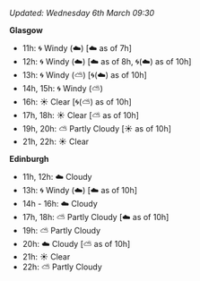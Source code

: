 *Updated: Wednesday 6th March 09:30*

**Glasgow**

* 11h: :cyclone: Windy (:cloud:) [:cloud: as of 7h]
* 12h: :cyclone: Windy (:cloud:) [:cloud: as of 8h, :cyclone:(:cloud:) as of 10h]
* 13h: :cyclone: Windy (:partly_sunny:) [:cyclone:(:cloud:) as of 10h]
* 14h, 15h: :cyclone: Windy (:partly_sunny:)
* 16h: :sunny: Clear [:cyclone:(:partly_sunny:) as of 10h]
* 17h, 18h: :sunny: Clear [:partly_sunny: as of 10h]
* 19h, 20h: :partly_sunny: Partly Cloudy [:sunny: as of 10h]
* 21h, 22h: :sunny: Clear

**Edinburgh**

* 11h, 12h: :cloud: Cloudy
* 13h: :cyclone: Windy (:cloud:) [:cloud: as of 10h]
* 14h - 16h: :cloud: Cloudy
* 17h, 18h: :partly_sunny: Partly Cloudy [:cloud: as of 10h]
* 19h: :partly_sunny: Partly Cloudy
* 20h: :cloud: Cloudy [:partly_sunny: as of 10h]
* 21h: :sunny: Clear
* 22h: :partly_sunny: Partly Cloudy
